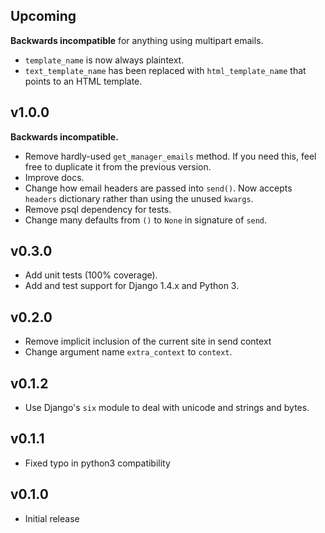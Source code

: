 Upcoming
------

**Backwards incompatible** for anything using multipart emails.

* `template_name` is now always plaintext.
* `text_template_name` has been replaced with `html_template_name` that points
  to an HTML template.

v1.0.0
------

**Backwards incompatible.**

* Remove hardly-used `get_manager_emails` method. If you need this, feel free to
  duplicate it from the previous version.
* Improve docs.
* Change how email headers are passed into `send()`. Now accepts `headers`
  dictionary rather than using the unused `kwargs`.
* Remove psql dependency for tests.
* Change many defaults from `()` to `None` in signature of `send`.

v0.3.0
------

* Add unit tests (100% coverage).
* Add and test support for Django 1.4.x and Python 3.

v0.2.0
------

* Remove implicit inclusion of the current site in send context
* Change argument name `extra_context` to `context`.

v0.1.2
------
* Use Django's `six` module to deal with unicode and strings and bytes.

v0.1.1
------
* Fixed typo in python3 compatibility

v0.1.0
------
* Initial release
